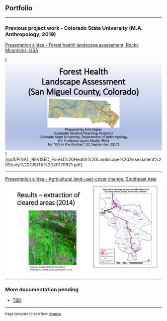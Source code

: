 ## Portfolio

---

### Previous project work - Colorado State University (M.A. Anthropology, 2019)

[Presentation slides - Forest health landscape assessment, Rocky Mountains, USA](/pdf/FINAL_REVISED_Forest%20Health%20Landscape%20Assessment%20Study%20GISITR%2020170921.pdf)

[<img src="/images/FINAL_REVISED_Forest Health Landscape Assessment Study GISITR 20170921.jpg"/>] (/pdf/FINAL_REVISED_Forest%20Health%20Landscape%20Assessment%20Study%20GISITR%2020170921.pdf) 

---

[Presentation slides - Agricultural land-use/-cover change, Southeast Asia](/pdf/MA_thesis_slides_LULCchange_VN.pdf)

[<img src="/images/MA_thesis_slides_LULCchange_VN_Page_22.jpg"/>](/pdf/MA_thesis_slides_LULCchange_VN.pdf)

---

### More documentation pending

- [TBD](http://example.com/)

---

<p style="font-size:11px">Page template forked from <a href="https://github.com/evanca/quick-portfolio">evanca</a></p>
<!-- Remove above link if you don't want to attibute -->
